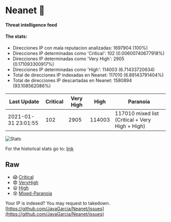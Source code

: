 # Neanet :hocho:
#### Threat intelligence feed
#### The stats:

- Direcciones IP con mala reputacion analizadas: 1697904 (100%)
- Direcciones IP determinadas como 'Critical':  102 (0.00600740677918%)
- Direcciones IP determinadas como 'Very High':  2905 (0.171093300917%)
- Direcciones IP determinadas como 'High':  114003 (6.71433720634)
- Total de direcciones IP indexadas en Neanet:  117010 (6.89143791404%)
- Total de direcciones IP descartadas en Neanet:  1580894 (93.108562086%)

| Last Update | Critical | Very High | High | Paranoia |
| --- | --- | --- | --- | --- |
| 2021-01-31 23:01:55 | 102 | 2905 | 114003 | 117010 mixed list (Critical + Very High + High)|

![Stats](https://docs.google.com/spreadsheets/d/e/2PACX-1vSnaNMIXVabIpDJjufMlzH7poXnshF3mgd8Is1g9ytUEzVsP5my4Trn8f-xkoLLQ38xpL3HtmUexLo6/pubchart?oid=501124687&format=image)

For the historical stats go to: [link](/stats.csv)
## Raw
- :scream: [Critical](https://raw.githubusercontent.com/JavaGarcia/Neanet/master/blacklists/neanet_critical.txt)
- :fearful: [VeryHigh](https://raw.githubusercontent.com/JavaGarcia/Neanet/master/blacklists/neanet_veryHigh.txtt)
- :frowning: [High](https://raw.githubusercontent.com/JavaGarcia/Neanet/master/blacklists/neanet_high.txt)
- :dizzy_face: [Mixed-Paranoia](https://raw.githubusercontent.com/JavaGarcia/Neanet/master/blacklists/neanet_all.txt)


Your IP is indexed? You may request to takedown. [https://github.com/JavaGarcia/Neanet/issues](https://github.com/JavaGarcia/Neanet/issues)





























































































































































































































































































































































































































































































































































































































































































































































































































































































































































































































































































































































































































































































































































































































































































































































































































































































































































































































































































































































































































































































































































































































































































































































































































































































































































































































































































































































































































































































































































































































































































































































































































































































































































































































































































































































































































































































































































































































































































































































































































